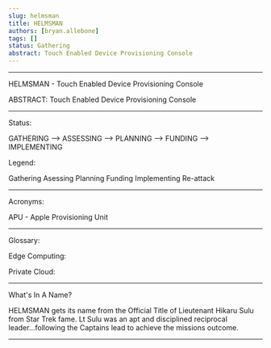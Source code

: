 ```yaml
---
slug: helmsman
title: HELMSMAN
authors: [bryan.allebone]
tags: []
status: Gathering
abstract: Touch Enabled Device Provisioning Console 
---
```


---

HELMSMAN - Touch Enabled Device Provisioning Console

ABSTRACT: Touch Enabled Device Provisioning Console 

---

<!--truncate-->

Status:

GATHERING --> ASSESSING --> PLANNING --> FUNDING --> IMPLEMENTING

Legend: 

Gathering
Asessing
Planning
Funding
Implementing
Re-attack

--- 


Acronyms:

APU - Apple Provisioning Unit

---

Glossary:

Edge Computing:

Private Cloud: 

---

What's In A Name?

HELMSMAN gets its name from the Official Title of Lieutenant Hikaru Sulu from Star Trek fame. Lt Sulu was an apt and disciplined reciprocal leader...following the Captains lead to achieve the missions outcome.

--- 
